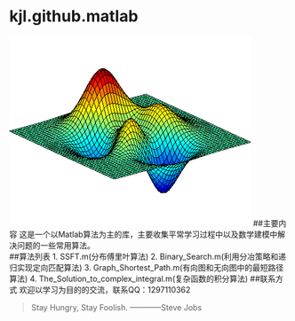 # kjl.github.matlab
![github](https://github.com/Lovingmylove/kjl.github.matlab/blob/master/images/DancingPeaks.gif "github")
##主要内容
    这是一个以Matlab算法为主的库，主要收集平常学习过程中以及数学建模中解决问题的一些常用算法。    
##算法列表
    1. SSFT.m(分布傅里叶算法)
    2. Binary_Search.m(利用分冶策略和递归实现定向匹配算法)
    3. Graph_Shortest_Path.m(有向图和无向图中的最短路径算法)
    4. The_Solution_to_complex_integral.m(复杂函数的积分算法)
##联系方式
    欢迎以学习为目的的交流，联系QQ：1297110362
>Stay Hungry, Stay Foolish. ————Steve Jobs
